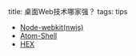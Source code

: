 title: 桌面Web技术哪家强？
tags: tips

+ [Node-webkit(nwjs)](http://nwjs.io/)
+ [Atom-Shell](https://github.com/atom/atom-shell)
+ [HEX](http://hex.youdao.com/)